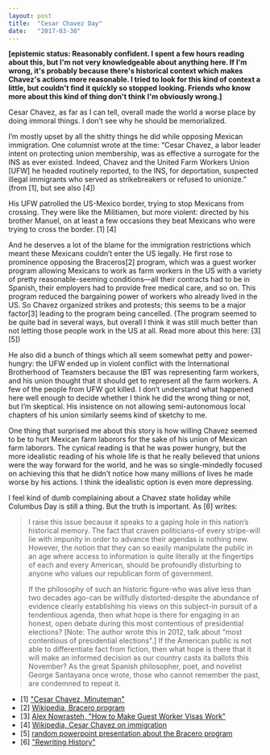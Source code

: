 ```yaml
---
layout: post
title:  "Cesar Chavez Day"
date:   "2017-03-30"
---
```


**[epistemic status: Reasonably confident. I spent a few hours reading about this, but I'm not very knowledgeable about anything here. If I'm wrong, it's probably because there's historical context which makes Chavez's actions more reasonable. I tried to look for this kind of context a little, but couldn't find it quickly so stopped looking. Friends who know more about this kind of thing don't think I'm obviously wrong.]**

Cesar Chavez, as far as I can tell, overall made the world a worse place by doing immoral things. I don’t see why he should be memorialized.

I’m mostly upset by all the shitty things he did while opposing Mexican immigration. One columnist wrote at the time: “Cesar Chavez, a labor leader intent on protecting union membership, was as effective a surrogate for the INS as ever existed. Indeed, Chavez and the United Farm Workers Union [UFW] he headed routinely reported, to the INS, for deportation, suspected illegal immigrants who served as strikebreakers or refused to unionize.” (from [1], but see also [4])

His UFW patrolled the US-Mexico border, trying to stop Mexicans from crossing. They were like the Militiamen, but more violent: directed by his brother Manuel, on at least a few occasions they beat Mexicans who were trying to cross the border. [1] [4]

And he deserves a lot of the blame for the immigration restrictions which meant these Mexicans couldn’t enter the US legally. He first rose to prominence opposing the Braceros[2] program, which was a guest worker program allowing Mexicans to work as farm workers in the US with a variety of pretty reasonable-seeming conditions—all their contracts had to be in Spanish, their employers had to provide free medical care, and so on. This program reduced the bargaining power of workers who already lived in the US. So Chavez organized strikes and protests; this seems to be a major factor[3] leading to the program being cancelled. (The program seemed to be quite bad in several ways, but overall I think it was still much better than not letting those people work in the US at all. Read more about this here: [3] [5])

He also did a bunch of things which all seem somewhat petty and power-hungry: the UFW ended up in violent conflict with the International Brotherhood of Teamsters because the IBT was representing farm workers, and his union thought that it should get to represent all the farm workers. A few of the people from UFW got killed. I don’t understand what happened here well enough to decide whether I think he did the wrong thing or not, but I’m skeptical. His insistence on not allowing semi-autonomous local chapters of his union similarly seems kind of sketchy to me.

One thing that surprised me about this story is how willing Chavez seemed to be to hurt Mexican farm laborors for the sake of his union of Mexican farm laborors. The cynical reading is that he was power hungry, but the more idealistic reading of his whole life is that he really believed that unions were the way forward for the world, and he was so single-mindedly focused on achieving this that he didn’t notice how many millions of lives he made worse by his actions. I think the idealistic option is even more depressing.

I feel kind of dumb complaining about a Chavez state holiday while Columbus Day is still a thing. But the truth is important. As [6] writes:

> I raise this issue because it speaks to a gaping hole in this nation’s historical memory. The fact that craven politicians-of every stripe-will lie with impunity in order to advance their agendas is nothing new. However, the notion that they can so easily manipulate the public in an age where access to information is quite literally at the fingertips of each and every American, should be profoundly disturbing to anyone who values our republican form of government.
>
> If the philosophy of such an historic figure-who was alive less than two decades ago-can be willfully distorted-despite the abundance of evidence clearly establishing his views on this subject-in pursuit of a tendentious agenda, then what hope is there for engaging in an honest, open debate during this most contentious of presidential elections? [Note: The author wrote this in 2012, talk about “most contentious of presidential elections".] If the American public is not able to differentiate fact from fiction, then what hope is there that it will make an informed decision as our country casts its ballots this November? As the great Spanish philosopher, poet, and novelist George Santayana once wrote, those who cannot remember the past, are condemned to repeat it.

- [1] ["Cesar Chavez, Minuteman"](http://www.theamericanconservative.com/articles/-cesar-chavez-minuteman/)
- [2] [Wikipedia, Bracero program](https://en.wikipedia.org/wiki/Bracero_program)
- [3] [Alex Nowrasteh, "How to Make Guest Worker Visas Work"](https://-www.cato.org/publications/policy-analysis/how-make-guest-worker-visas-work)
- [4] [Wikipedia, Cesar Chavez on immigration](https://en.wikipedia.org/wiki/-Cesar_Chavez#Immigration)
- [5] [random powerpoint presentation about the Bracero program](http://www.unco.edu/-cohmlp/pdfs/bracero_program_powerpoint.pdf)
- [6] ["Rewriting History"](http://american-rattlesnake.org/2012/10/rewriting-history/)

